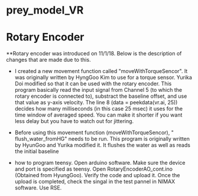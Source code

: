 # prey_model_VR

# Rotary Encoder
**Rotary encoder was introduced on 11/1/18. Below is the description of changes that are made due to this.
- I created a new movement function called "moveWithTorqueSencor". It was originally written by HyngGoo Kim to use for a torque sensor. Yurika Doi modified so that it can be used with the rotary encoder. This program basically read the input signal from Channel 5 (to which the rotary encoder is connected to), substract the baseline offset, and use that value as y-axis velocity.
The line 8 (data = peekdata(vr.ai, 25)) decides how many milliseconds (in this case 25 msec) it uses for the time window of averaged speed. You can make it shorter if you want less delay but you have to watch out for jittering.

- Before using this movement function (moveWithTorqueSencor), " flush_water_fromHG" needs to be run. This program is originally written by HyunGoo and Yurika modified it. It flushes the water as well as reads the initial baseline 

- how to program teensy.
Open arduino software. Make sure the device and port is specified as teensy.
Open RotaryEncoderAO_cont.ino (Obtained from HyungGoo).
Verify the code and upload it.
Once the upload is completed, check the singal in the test pannel in NIMAX software. Use RSE.
